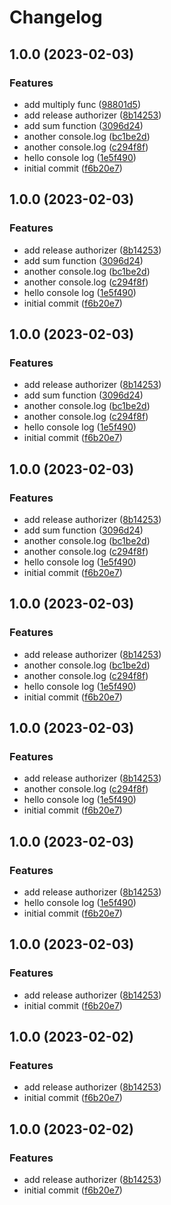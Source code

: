 # Changelog

## 1.0.0 (2023-02-03)


### Features

* add multiply func ([98801d5](https://github.com/0xAaCE/GithubAction/commit/98801d5f3cb0a81e0dd895b9a5eb97b43594f04d))
* add release authorizer ([8b14253](https://github.com/0xAaCE/GithubAction/commit/8b142534bf046b547da0e68d7ea31db401f42ce8))
* add sum function ([3096d24](https://github.com/0xAaCE/GithubAction/commit/3096d24fadbb3b25f1873d662b221a35a33cc531))
* another console.log ([bc1be2d](https://github.com/0xAaCE/GithubAction/commit/bc1be2df9503101d94c7207ca394be69e6a6007a))
* another console.log ([c294f8f](https://github.com/0xAaCE/GithubAction/commit/c294f8f18c98257e4f6595e86cd72a1b5397f7e2))
* hello console log ([1e5f490](https://github.com/0xAaCE/GithubAction/commit/1e5f490fb7e82bc9b6163431a9831165bf14c0ec))
* initial commit ([f6b20e7](https://github.com/0xAaCE/GithubAction/commit/f6b20e73a4d4bbbd633a0426b48d236b718cfc57))

## 1.0.0 (2023-02-03)


### Features

* add release authorizer ([8b14253](https://github.com/0xAaCE/GithubAction/commit/8b142534bf046b547da0e68d7ea31db401f42ce8))
* add sum function ([3096d24](https://github.com/0xAaCE/GithubAction/commit/3096d24fadbb3b25f1873d662b221a35a33cc531))
* another console.log ([bc1be2d](https://github.com/0xAaCE/GithubAction/commit/bc1be2df9503101d94c7207ca394be69e6a6007a))
* another console.log ([c294f8f](https://github.com/0xAaCE/GithubAction/commit/c294f8f18c98257e4f6595e86cd72a1b5397f7e2))
* hello console log ([1e5f490](https://github.com/0xAaCE/GithubAction/commit/1e5f490fb7e82bc9b6163431a9831165bf14c0ec))
* initial commit ([f6b20e7](https://github.com/0xAaCE/GithubAction/commit/f6b20e73a4d4bbbd633a0426b48d236b718cfc57))

## 1.0.0 (2023-02-03)


### Features

* add release authorizer ([8b14253](https://github.com/0xAaCE/GithubAction/commit/8b142534bf046b547da0e68d7ea31db401f42ce8))
* add sum function ([3096d24](https://github.com/0xAaCE/GithubAction/commit/3096d24fadbb3b25f1873d662b221a35a33cc531))
* another console.log ([bc1be2d](https://github.com/0xAaCE/GithubAction/commit/bc1be2df9503101d94c7207ca394be69e6a6007a))
* another console.log ([c294f8f](https://github.com/0xAaCE/GithubAction/commit/c294f8f18c98257e4f6595e86cd72a1b5397f7e2))
* hello console log ([1e5f490](https://github.com/0xAaCE/GithubAction/commit/1e5f490fb7e82bc9b6163431a9831165bf14c0ec))
* initial commit ([f6b20e7](https://github.com/0xAaCE/GithubAction/commit/f6b20e73a4d4bbbd633a0426b48d236b718cfc57))

## 1.0.0 (2023-02-03)


### Features

* add release authorizer ([8b14253](https://github.com/0xAaCE/GithubAction/commit/8b142534bf046b547da0e68d7ea31db401f42ce8))
* add sum function ([3096d24](https://github.com/0xAaCE/GithubAction/commit/3096d24fadbb3b25f1873d662b221a35a33cc531))
* another console.log ([bc1be2d](https://github.com/0xAaCE/GithubAction/commit/bc1be2df9503101d94c7207ca394be69e6a6007a))
* another console.log ([c294f8f](https://github.com/0xAaCE/GithubAction/commit/c294f8f18c98257e4f6595e86cd72a1b5397f7e2))
* hello console log ([1e5f490](https://github.com/0xAaCE/GithubAction/commit/1e5f490fb7e82bc9b6163431a9831165bf14c0ec))
* initial commit ([f6b20e7](https://github.com/0xAaCE/GithubAction/commit/f6b20e73a4d4bbbd633a0426b48d236b718cfc57))

## 1.0.0 (2023-02-03)


### Features

* add release authorizer ([8b14253](https://github.com/0xAaCE/GithubAction/commit/8b142534bf046b547da0e68d7ea31db401f42ce8))
* another console.log ([bc1be2d](https://github.com/0xAaCE/GithubAction/commit/bc1be2df9503101d94c7207ca394be69e6a6007a))
* another console.log ([c294f8f](https://github.com/0xAaCE/GithubAction/commit/c294f8f18c98257e4f6595e86cd72a1b5397f7e2))
* hello console log ([1e5f490](https://github.com/0xAaCE/GithubAction/commit/1e5f490fb7e82bc9b6163431a9831165bf14c0ec))
* initial commit ([f6b20e7](https://github.com/0xAaCE/GithubAction/commit/f6b20e73a4d4bbbd633a0426b48d236b718cfc57))

## 1.0.0 (2023-02-03)


### Features

* add release authorizer ([8b14253](https://github.com/0xAaCE/GithubAction/commit/8b142534bf046b547da0e68d7ea31db401f42ce8))
* another console.log ([c294f8f](https://github.com/0xAaCE/GithubAction/commit/c294f8f18c98257e4f6595e86cd72a1b5397f7e2))
* hello console log ([1e5f490](https://github.com/0xAaCE/GithubAction/commit/1e5f490fb7e82bc9b6163431a9831165bf14c0ec))
* initial commit ([f6b20e7](https://github.com/0xAaCE/GithubAction/commit/f6b20e73a4d4bbbd633a0426b48d236b718cfc57))

## 1.0.0 (2023-02-03)


### Features

* add release authorizer ([8b14253](https://github.com/0xAaCE/GithubAction/commit/8b142534bf046b547da0e68d7ea31db401f42ce8))
* hello console log ([1e5f490](https://github.com/0xAaCE/GithubAction/commit/1e5f490fb7e82bc9b6163431a9831165bf14c0ec))
* initial commit ([f6b20e7](https://github.com/0xAaCE/GithubAction/commit/f6b20e73a4d4bbbd633a0426b48d236b718cfc57))

## 1.0.0 (2023-02-03)


### Features

* add release authorizer ([8b14253](https://github.com/0xAaCE/GithubAction/commit/8b142534bf046b547da0e68d7ea31db401f42ce8))
* initial commit ([f6b20e7](https://github.com/0xAaCE/GithubAction/commit/f6b20e73a4d4bbbd633a0426b48d236b718cfc57))

## 1.0.0 (2023-02-02)


### Features

* add release authorizer ([8b14253](https://github.com/0xAaCE/GithubAction/commit/8b142534bf046b547da0e68d7ea31db401f42ce8))
* initial commit ([f6b20e7](https://github.com/0xAaCE/GithubAction/commit/f6b20e73a4d4bbbd633a0426b48d236b718cfc57))

## 1.0.0 (2023-02-02)


### Features

* add release authorizer ([8b14253](https://github.com/0xAaCE/GithubAction/commit/8b142534bf046b547da0e68d7ea31db401f42ce8))
* initial commit ([f6b20e7](https://github.com/0xAaCE/GithubAction/commit/f6b20e73a4d4bbbd633a0426b48d236b718cfc57))
